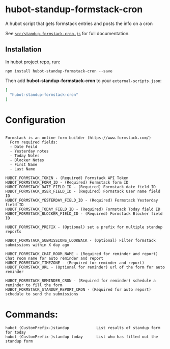 # hubot-standup-formstack-cron

A hubot script that gets formstack entries and posts the info on a cron

See [`src/standup-formstack-cron.js`](src/standup-formstack-cron.js) for full documentation.

## Installation

In hubot project repo, run:

`npm install hubot-standup-formstack-cron --save`

Then add **hubot-standup-formstack-cron** to your `external-scripts.json`:

```json
[
  "hubot-standup-formstack-cron"
]
```

# Configuration
```

Formstack is an online form builder (https://www.formstack.com/)
  Form required fields:
  - Date Feild
  - Yesterday notes
  - Today Notes
  - Blocker Notes
  - First Name
  - Last Name

HUBOT_FORMSTACK_TOKEN - (Required) Formstack API Token
HUBOT_FORMSTACK_FORM_ID - (Required) Formstack form ID
HUBOT_FORMSTACK_DATE_FIELD_ID - (Required) Formstack date field ID
HUBOT_FORMSTACK_USER_FIELD_ID - (Required) Formstack User name field ID
HUBOT_FORMSTACK_YESTERDAY_FIELD_ID - (Required) Formstack Yesterday field ID
HUBOT_FORMSTACK_TODAY_FIELD_ID - (Required) Formstack Today field ID
HUBOT_FORMSTACK_BLOCKER_FIELD_ID - (Required) Formstack Blocker field ID

HUBOT_FORMSTACK_PREFIX - (Optional) set a prefix for multiple standup reports

HUBOT_FORMSTACK_SUBMISSIONS_LOOKBACK - (Optional) Filter formstack submissions within X day ago

HUBOT_FORMSTACK_CHAT_ROOM_NAME - (Required for reminder and report) Chat room name for auto reminder and report
HUBOT_FORMSTACK_TIMEZONE - (Required for reminder and report)
HUBOT_FORMSTACK_URL - (Optional for reminder) url of the form for auto reminder

HUBOT_FORMSTACK_REMINDER_CRON - (Required for reminder) schedule a reminder to fill the form
HUBOT_FORMSTACK_STANDUP_REPORT_CRON - (Required for auto report) schedule to send the submissions
```

# Commands:
```
hubot (CustomPrefix-)standup            List results of standup form for today
hubot (CustomPrefix-)standup today      List who has filled out the standup form
```
